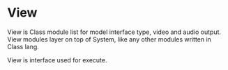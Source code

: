 # View

View is Class module list for model interface type, video and audio output.
View modules layer on top of System, like any other modules written in Class lang.

View is interface used for execute.